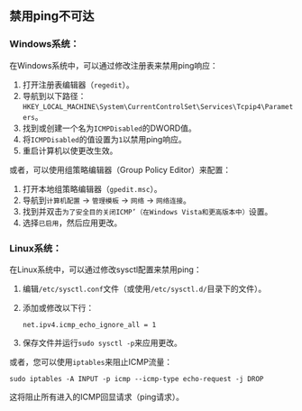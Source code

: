 
## **禁用ping不可达**
### Windows系统：

在Windows系统中，可以通过修改注册表来禁用ping响应：

1. 打开注册表编辑器（`regedit`）。
2. 导航到以下路径：`HKEY_LOCAL_MACHINE\System\CurrentControlSet\Services\Tcpip4\Parameters`。
3. 找到或创建一个名为`ICMPDisabled`的DWORD值。
4. 将`ICMPDisabled`的值设置为`1`以禁用ping响应。
5. 重启计算机以使更改生效。

或者，可以使用组策略编辑器（Group Policy Editor）来配置：

1. 打开本地组策略编辑器（`gpedit.msc`）。
2. 导航到`计算机配置` -> `管理模板` -> `网络` -> `网络连接`。
3. 找到并双击`为了安全目的关闭ICMP’（在Windows Vista和更高版本中）`设置。
4. 选择`已启用`，然后应用更改。

### Linux系统：

在Linux系统中，可以通过修改sysctl配置来禁用ping：

1. 编辑`/etc/sysctl.conf`文件（或使用`/etc/sysctl.d/`目录下的文件）。

2. 添加或修改以下行：

   ```
   net.ipv4.icmp_echo_ignore_all = 1
   ```

3. 保存文件并运行`sudo sysctl -p`来应用更改。

或者，您可以使用`iptables`来阻止ICMP流量：

```
sudo iptables -A INPUT -p icmp --icmp-type echo-request -j DROP
```

这将阻止所有进入的ICMP回显请求（ping请求）。

